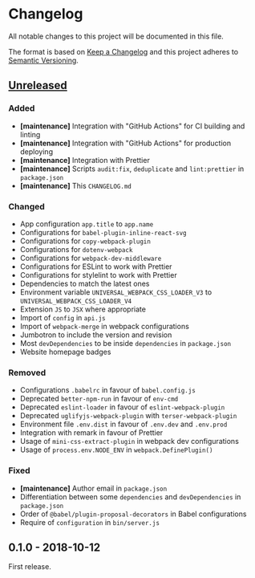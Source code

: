# Changelog

All notable changes to this project will be documented in this file.

The format is based on [Keep a Changelog](http://keepachangelog.com/en/1.0.0/)
and this project adheres to [Semantic Versioning](http://semver.org/spec/v2.0.0.html).

## [Unreleased][]

### Added

- **[maintenance]** Integration with "GitHub Actions" for CI building and linting
- **[maintenance]** Integration with "GitHub Actions" for production deploying
- **[maintenance]** Integration with Prettier
- **[maintenance]** Scripts `audit:fix`, `deduplicate` and `lint:prettier` in `package.json`
- **[maintenance]** This `CHANGELOG.md`

### Changed

- App configuration `app.title` to `app.name`
- Configurations for `babel-plugin-inline-react-svg`
- Configurations for `copy-webpack-plugin`
- Configurations for `dotenv-webpack`
- Configurations for `webpack-dev-middleware`
- Configurations for ESLint to work with Prettier
- Configurations for stylelint to work with Prettier
- Dependencies to match the latest ones
- Environment variable `UNIVERSAL_WEBPACK_CSS_LOADER_V3` to `UNIVERSAL_WEBPACK_CSS_LOADER_V4`
- Extension `JS` to `JSX` where appropriate
- Import of `config` in `api.js`
- Import of `webpack-merge` in webpack configurations
- Jumbotron to include the version and revision
- Most `devDependencies` to be inside `dependencies` in `package.json`
- Website homepage badges

### Removed

- Configurations `.babelrc` in favour of `babel.config.js`
- Deprecated `better-npm-run` in favour of `env-cmd`
- Deprecated `eslint-loader` in favour of `eslint-webpack-plugin`
- Deprecated `uglifyjs-webpack-plugin` with `terser-webpack-plugin`
- Environment file `.env.dist` in favour of `.env.dev` and `.env.prod`
- Integration with remark in favour of Prettier
- Usage of `mini-css-extract-plugin` in webpack dev configurations
- Usage of `process.env.NODE_ENV` in `webpack.DefinePlugin()`

### Fixed

- **[maintenance]** Author email in `package.json`
- Differentiation between some `dependencies` and `devDependencies` in `package.json`
- Order of `@babel/plugin-proposal-decorators` in Babel configurations
- Require of `configuration` in `bin/server.js`

## 0.1.0 - 2018-10-12

First release.

[unreleased]: https://github.com/victorpopkov/react-ui-icheck/compare/v0.1.0...HEAD
